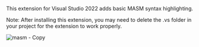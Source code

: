 This extension for Visual Studio 2022 adds basic MASM syntax highlighting.

Note:
After installing this extension, you may need to delete the .vs folder in your project 
for the extension to work properly.

![masm - Copy](https://github.com/user-attachments/assets/9963c981-a447-44db-a06b-a27791227056)
